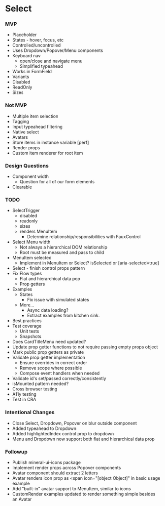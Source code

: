 # Select

### MVP

* Placeholder
* States - hover, focus, etc
* Controlled/uncontrolled
* Uses Dropdown/Popover/Menu components
* Keyboard nav
  * open/close and navigate menu
  * Simplified typeahead
* Works in FormField
* Variants
* Disabled
* ReadOnly
* Sizes


### Not MVP

* Multiple item selection
* Tagging
* Input typeahead filtering
* Native select
* Avatars
* Store items in instance variable [perf]
* Render props
* Custom item renderer for root item


### Design Questions

* Component width
  * Question for all of our form elements
* Clearable


### TODO

* SelectTrigger
  * disabled
  * readonly
  * sizes
  * renders MenuItem
    * Determine relationship/responsibilities with FauxControl
* Select Menu width
  * Not always a hierarchical DOM relationship
  * Root must be measured and pass to child
* MenuItem selected
  * Implement in MenuItem or Select? isSelected or [aria-selected=true]
* Select - finish control props pattern
* Fix Flow types
  * Flat and hierarchical data pop
  * Prop getters
* Examples
  * States
    * Fix issue with simulated states
  * More...
    * Async data loading?
    * Extract examples from kitchen sink.
* Best practices
* Test coverage
  * Unit tests
  * Snapshots
* Does CardTitleMenu need updated?
* Update prop getter functions to not require passing empty props object
* Mark public prop getters as private
* Validate prop getter implementation
  * Ensure overrides in correct order
  * Remove scope where possible
  * Compose event handlers when needed
* Validate id's set/passed correctly/consistently
* isMounted pattern needed?
* Cross browser testing
* A11y testing
* Test in CRA


### Intentional Changes

* Close Select, Dropdown, Popover on blur outside component
* Added typeahead to Dropdown
* Added highlightedIndex control prop to dropdown
* Menu and Dropdown now support both flat and hierarchical data prop

### Followup

* Publish mineral-ui-icons package
* Implement render props across Popover components
* Avatar component should extract 2 letters
* Avatar renders icon prop as <span icon="[object Object]" in basic usage example
* Add "built-in" avatar support to MenuItem, similar to icons
* CustomRender examples updated to render something simple besides an Avatar
